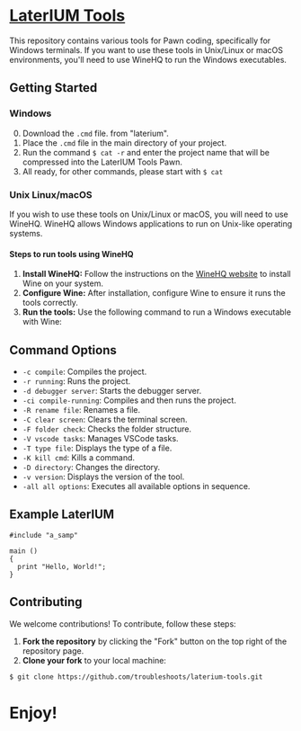 # [LaterIUM Tools](https://raw.githubusercontent.com/yuanhotdog/laterium-tools/refs/heads/main/laterium/__%40LaterIUM.cmd)

This repository contains various tools for Pawn coding, specifically for Windows terminals. If you want to use these tools in Unix/Linux or macOS environments, you'll need to use WineHQ to run the Windows executables.

## Getting Started

### Windows

0. Download the `.cmd` file. from "laterium".
1. Place the `.cmd` file in the main directory of your project.
2. Run the command `$ cat -r` and enter the project name that will be compressed into the LaterIUM Tools Pawn.
3. All ready, for other commands, please start with `$ cat`

### Unix Linux/macOS

If you wish to use these tools on Unix/Linux or macOS, you will need to use WineHQ. WineHQ allows Windows applications to run on Unix-like operating systems.

#### Steps to run tools using WineHQ

1. **Install WineHQ:** Follow the instructions on the [WineHQ website](https://wiki.winehq.org/Download) to install Wine on your system.
2. **Configure Wine:** After installation, configure Wine to ensure it runs the tools correctly.
3. **Run the tools:** Use the following command to run a Windows executable with Wine:

## Command Options

- `-c compile`: Compiles the project.
- `-r running`: Runs the project.
- `-d debugger server`: Starts the debugger server.
- `-ci compile-running`: Compiles and then runs the project.
- `-R rename file`: Renames a file.
- `-C clear screen`: Clears the terminal screen.
- `-F folder check`: Checks the folder structure.
- `-V vscode tasks`: Manages VSCode tasks.
- `-T type file`: Displays the type of a file.
- `-K kill cmd`: Kills a command.
- `-D directory`: Changes the directory.
- `-v version`: Displays the version of the tool.
- `-all all options`: Executes all available options in sequence.

## Example LaterIUM
```pwn
#include "a_samp"

main ()
{
  print "Hello, World!";
}
```

## Contributing

We welcome contributions! To contribute, follow these steps:

1. **Fork the repository** by clicking the "Fork" button on the top right of the repository page.
2. **Clone your fork** to your local machine:
```bash
$ git clone https://github.com/troubleshoots/laterium-tools.git
```

#
# Enjoy!
